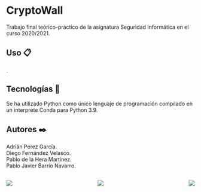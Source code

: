 # CryptoWall

Trabajo final teórico-práctico de la asignatura Seguridad Informática en el curso 2020/2021.


## Uso 📋

.

## Tecnologías 🔧

Se ha utilizado Python como único lenguaje de programación compilado en un interprete Conda para Python 3.9.

## Autores ✒️

Adrián Pérez García. <br>
Diego Fernández Velasco. <br>
Pablo de la Hera Martinez. <br>
Pablo Javier Barrio Navarro. <br>

##
<p align="center">
  <img align="left" src="https://forthebadge.com/images/badges/powered-by-coffee.svg">
  <img src="https://forthebadge.com/images/badges/made-with-python.svg">
  <img align="right" src="https://forthebadge.com/images/badges/cc-nc-sa.svg">
</p>
